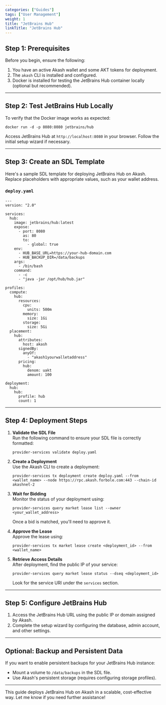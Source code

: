 ```yaml
---
categories: ["Guides"]
tags: ["User Management"]
weight: 1
title: "JetBrains Hub"
linkTitle: "JetBrains Hub"
---
```



## **Step 1: Prerequisites**

Before you begin, ensure the following:

1. You have an active Akash wallet and some AKT tokens for deployment.
2. The `akash` CLI is installed and configured.
3. Docker is installed for testing the JetBrains Hub container locally (optional but recommended).

---

## **Step 2: Test JetBrains Hub Locally**

To verify that the Docker image works as expected:

```
docker run -d -p 8080:8080 jetbrains/hub
```

Access JetBrains Hub at `http://localhost:8080` in your browser. Follow the initial setup wizard if necessary.

---

## **Step 3: Create an SDL Template**

Here's a sample SDL template for deploying JetBrains Hub on Akash. Replace placeholders with appropriate values, such as your wallet address.

### `deploy.yaml`
```
---
version: "2.0"

services:
  hub:
    image: jetbrains/hub:latest
    expose:
      - port: 8080
        as: 80
        to:
          - global: true
    env:
      - HUB_BASE_URL=https://your-hub-domain.com
      - HUB_BACKUP_DIR=/data/backups
    args:
      - /bin/bash
    command:
      - -c
      - "java -jar /opt/hub/hub.jar"

profiles:
  compute:
    hub:
      resources:
        cpu:
          units: 500m
        memory:
          size: 1Gi
        storage:
          size: 5Gi
  placement:
    hub:
      attributes:
        host: akash
      signedBy:
        anyOf:
          - "akash1yourwalletaddress"
      pricing:
        hub:
          denom: uakt
          amount: 100

deployment:
  hub:
    hub:
      profile: hub
      count: 1
```

---

## **Step 4: Deployment Steps**

1. **Validate the SDL File**  
   Run the following command to ensure your SDL file is correctly formatted:
   ```
   provider-services validate deploy.yaml
   ```

2. **Create a Deployment**  
   Use the Akash CLI to create a deployment:
   ```
   provider-services tx deployment create deploy.yaml --from <wallet_name> --node https://rpc.akash.forbole.com:443 --chain-id akashnet-2
   ```

3. **Wait for Bidding**  
   Monitor the status of your deployment using:
   ```
   provider-services query market lease list --owner <your_wallet_address>
   ```

   Once a bid is matched, you'll need to approve it.

4. **Approve the Lease**  
   Approve the lease using:
   ```
   provider-services tx market lease create <deployment_id> --from <wallet_name>
   ```

5. **Retrieve Access Details**  
   After deployment, find the public IP of your service:
   ```
   provider-services query market lease status --dseq <deployment_id>
   ```

   Look for the service URI under the `services` section.

---

## **Step 5: Configure JetBrains Hub**

1. Access the JetBrains Hub URL using the public IP or domain assigned by Akash.
2. Complete the setup wizard by configuring the database, admin account, and other settings.

---

## **Optional: Backup and Persistent Data**

If you want to enable persistent backups for your JetBrains Hub instance:

- Mount a volume to `/data/backups` in the SDL file.
- Use Akash's persistent storage (requires configuring storage profiles).

---

This guide deploys JetBrains Hub on Akash in a scalable, cost-effective way. Let me know if you need further assistance!